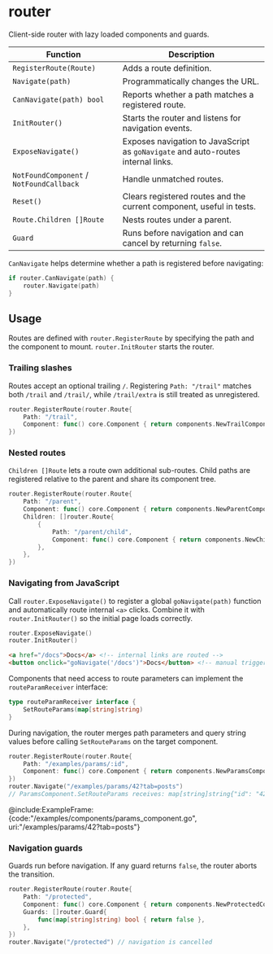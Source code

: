 # router

Client-side router with lazy loaded components and guards.

| Function | Description |
| --- | --- |
| `RegisterRoute(Route)` | Adds a route definition. |
| `Navigate(path)` | Programmatically changes the URL. |
| `CanNavigate(path) bool` | Reports whether a path matches a registered route. |
| `InitRouter()` | Starts the router and listens for navigation events. |
| `ExposeNavigate()` | Exposes navigation to JavaScript as `goNavigate` and auto-routes internal links. |
| `NotFoundComponent` / `NotFoundCallback` | Handle unmatched routes. |
| `Reset()` | Clears registered routes and the current component, useful in tests. |
| `Route.Children []Route` | Nests routes under a parent. |
| `Guard` | Runs before navigation and can cancel by returning `false`. |

`CanNavigate` helps determine whether a path is registered before navigating:

```go
if router.CanNavigate(path) {
    router.Navigate(path)
}
```

## Usage

Routes are defined with `router.RegisterRoute` by specifying the path and the
component to mount. `router.InitRouter` starts the router.

### Trailing slashes

Routes accept an optional trailing `/`. Registering `Path: "/trail"` matches
both `/trail` and `/trail/`, while `/trail/extra` is still treated as
unregistered.

```go
router.RegisterRoute(router.Route{
    Path: "/trail",
    Component: func() core.Component { return components.NewTrailComponent() },
})
```

### Nested routes

`Children []Route` lets a route own additional sub-routes. Child paths are
registered relative to the parent and share its component tree.

```go
router.RegisterRoute(router.Route{
    Path: "/parent",
    Component: func() core.Component { return components.NewParentComponent() },
    Children: []router.Route{
        {
            Path: "/parent/child",
            Component: func() core.Component { return components.NewChildComponent() },
        },
    },
})
```

### Navigating from JavaScript

Call `router.ExposeNavigate()` to register a global `goNavigate(path)` function
and automatically route internal `<a>` clicks. Combine it with
`router.InitRouter()` so the initial page loads correctly.

```go
router.ExposeNavigate()
router.InitRouter()
```

```html
<a href="/docs">Docs</a> <!-- internal links are routed -->
<button onclick="goNavigate('/docs')">Docs</button> <!-- manual trigger -->
```

Components that need access to route parameters can implement the `routeParamReceiver` interface:

```go
type routeParamReceiver interface {
    SetRouteParams(map[string]string)
}
```

During navigation, the router merges path parameters and query string values
before calling `SetRouteParams` on the target component.

```go
router.RegisterRoute(router.Route{
    Path: "/examples/params/:id",
    Component: func() core.Component { return components.NewParamsComponent() },
})
router.Navigate("/examples/params/42?tab=posts")
// ParamsComponent.SetRouteParams receives: map[string]string{"id": "42", "tab": "posts"}
```

@include:ExampleFrame:{code:"/examples/components/params_component.go", uri:"/examples/params/42?tab=posts"}

### Navigation guards

Guards run before navigation. If any guard returns `false`, the router aborts
the transition.

```go
router.RegisterRoute(router.Route{
    Path: "/protected",
    Component: func() core.Component { return components.NewProtectedComponent() },
    Guards: []router.Guard{
        func(map[string]string) bool { return false },
    },
})
router.Navigate("/protected") // navigation is cancelled
```
